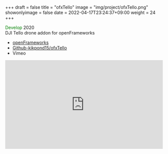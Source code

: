 +++
draft = false
title = "ofxTello"
image = "img/project/ofxTello.png"
showonlyimage = false
date = 2022-04-17T23:24:37+09:00
weight = 24
+++

<span style="color: green; ">Develop</span> 2020  
DJI Tello drone addon for openFrameworks

<!--more-->

- <a href="https://openframeworks.cc/ja/" target="_blank">openFrameworks</a>
- <a href="https://github.com/kikpond15/ofxTello" target="_blank">Github-kikpond15/ofxTello</a>
- Vimeo
<div style="padding:56.25% 0 0 0;position:relative;"><iframe src="https://player.vimeo.com/video/590274713?h=d6ef9516fa&amp;badge=0&amp;autopause=0&amp;player_id=0&amp;app_id=58479" frameborder="0" allow="autoplay; fullscreen; picture-in-picture" allowfullscreen style="position:absolute;top:0;left:0;width:100%;height:100%;" title="openFrameworks_tello_drone"></iframe></div><script src="https://player.vimeo.com/api/player.js"></script>
